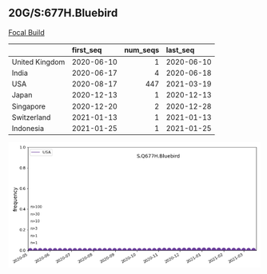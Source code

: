 

## 20G/S:677H.Bluebird
[Focal Build](https://nextstrain.org/groups/neherlab/ncov/S.Q677H.Bluebird?c=gt-S_677&f_country=USA)

|                | first_seq   |   num_seqs | last_seq   |
|:---------------|:------------|-----------:|:-----------|
| United Kingdom | 2020-06-10  |          1 | 2020-06-10 |
| India          | 2020-06-17  |          4 | 2020-06-18 |
| USA            | 2020-08-17  |        447 | 2021-03-19 |
| Japan          | 2020-12-13  |          1 | 2020-12-13 |
| Singapore      | 2020-12-20  |          2 | 2020-12-28 |
| Switzerland    | 2021-01-13  |          1 | 2021-01-13 |
| Indonesia      | 2021-01-25  |          1 | 2021-01-25 |

![Overall trends S.Q677H.Bluebird](/overall_trends_figures/overall_trends_S.Q677H.Bluebird.png)